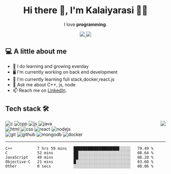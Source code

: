 <div align="center">  
  
# Hi there 👋, I'm Kalaiyarasi :woman_technologist:
  
</div>

<div align='center'>
  
I love **programming**. 
  
</div>

<p align="center">
  
  <a href="mailto:kalai177.edu@gmail.com">
    <img src="https://img.shields.io/badge/e‑mail-D14836.svg?style=for-the-badge&logo=GMail&logoColor=white"/>
  </a>

  <a href="https://www.linkedin.com/in/kalaiyarasi-lingsamy/">
    <img src="https://img.shields.io/badge/linkedin-0077B5.svg?style=for-the-badge&logo=linkedin&logoColor=white"/>
  </a>

  
</p>

## :computer: A little about me 

- :seedling: I do learning and growing everday
- :desktop_computer: I'm currently working on back end development
- :book: I'm currently learning full stack,docker,react.js
- 💬 Ask me about C++, js, node
- 📫 Reach me on [LinkedIn](https://www.linkedin.com/in/kalaiyarasi-lingsamy/").

## Tech stack :hammer_and_wrench:
<img align='right' src="https://github-readme-stats.vercel.app/api/top-langs/?username=anuraghazra&layout=demo"/>

![c](https://img.icons8.com/color/96/000000/c-programming.png)
![cpp](https://img.icons8.com/color/96/000000/c-plus-plus-logo.png)
![js](https://img.icons8.com/color/96/000000/javascript.png)
![java](https://img.icons8.com/nolan/96/java-coffee-cup-logo.png)
<br>
![html](https://img.icons8.com/color/96/000000/html-5--v1.png)
![css](https://img.icons8.com/color/96/000000/css3.png)
![react](https://img.icons8.com/color/96/000000/react-native.png)
![nodejs](https://img.icons8.com/fluency/96/000000/node-js.png)
<br>
![git](https://img.icons8.com/color/96/000000/git.png)
![github](https://img.icons8.com/fluent/96/000000/github.png)
![mongodb](https://img.icons8.com/external-tal-revivo-shadow-tal-revivo/96/000000/external-mongodb-a-cross-platform-document-oriented-database-program-logo-shadow-tal-revivo.png)
![docker](https://img.icons8.com/fluency/96/000000/docker.png)

* * *
<!--START_SECTION:waka-->

```text
C++           7 hrs 59 mins   ████████████████████░░░░░   79.49 %
C             52 mins         ██░░░░░░░░░░░░░░░░░░░░░░░   08.64 %
JavaScript    49 mins         ██░░░░░░░░░░░░░░░░░░░░░░░   08.20 %
Objective-C   21 mins         █░░░░░░░░░░░░░░░░░░░░░░░░   03.60 %
Other         0 secs          ░░░░░░░░░░░░░░░░░░░░░░░░░   00.06 %
```

<!--END_SECTION:waka-->

